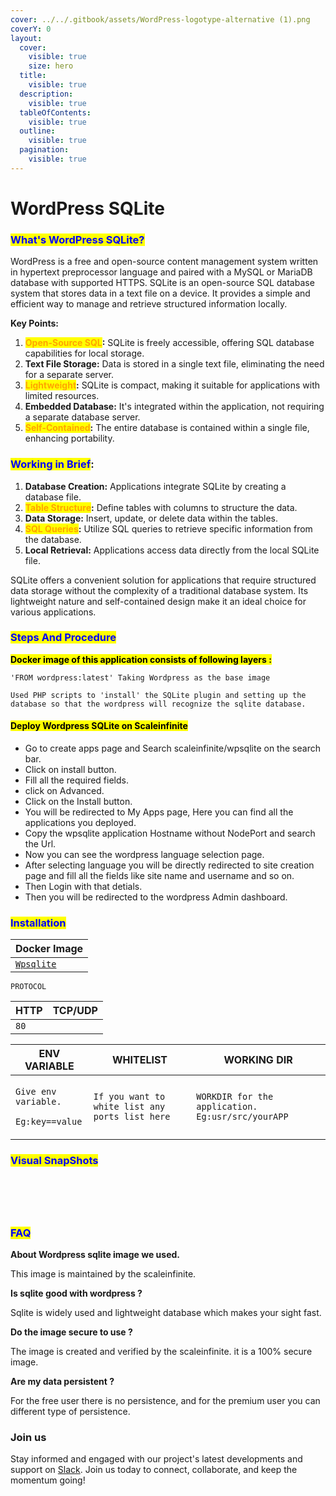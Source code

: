```yaml
---
cover: ../../.gitbook/assets/WordPress-logotype-alternative (1).png
coverY: 0
layout:
  cover:
    visible: true
    size: hero
  title:
    visible: true
  description:
    visible: true
  tableOfContents:
    visible: true
  outline:
    visible: true
  pagination:
    visible: true
---
```


# WordPress SQLite

### <mark style="color:blue;">What's WordPress SQLite?</mark>

WordPress is a free and open-source content management system written in hypertext preprocessor language and paired with a MySQL or MariaDB database with supported HTTPS. SQLite is an open-source SQL database system that stores data in a text file on a device. It provides a simple and efficient way to manage and retrieve structured information locally.

**Key Points:**

1. <mark style="color:orange;">**Open-Source SQL**</mark>**:** SQLite is freely accessible, offering SQL database capabilities for local storage.
2. **Text File Storage:** Data is stored in a single text file, eliminating the need for a separate server.
3. <mark style="color:orange;">**Lightweight**</mark>**:** SQLite is compact, making it suitable for applications with limited resources.
4. **Embedded Database:** It's integrated within the application, not requiring a separate database server.
5. <mark style="color:orange;">**Self-Contained**</mark>**:** The entire database is contained within a single file, enhancing portability.

### <mark style="color:blue;">**Working in Brief**</mark>**:**

1. **Database Creation:** Applications integrate SQLite by creating a database file.
2. <mark style="color:orange;">**Table Structure**</mark>**:** Define tables with columns to structure the data.
3. **Data Storage:** Insert, update, or delete data within the tables.
4. <mark style="color:orange;">**SQL Queries**</mark>**:** Utilize SQL queries to retrieve specific information from the database.
5. **Local Retrieval:** Applications access data directly from the local SQLite file.

SQLite offers a convenient solution for applications that require structured data storage without the complexity of a traditional database system. Its lightweight nature and self-contained design make it an ideal choice for various applications.

### <mark style="color:blue;">Steps And Procedure</mark>&#x20;

&#x20;<mark style="background-color:yellow;">**Docker image of this application consists of following layers :**</mark>

```
'FROM wordpress:latest' Taking Wordpress as the base image

Used PHP scripts to 'install' the SQLite plugin and setting up the database so that the wordpress will recognize the sqlite database. 

```

#### <mark style="background-color:yellow;">Deploy Wordpress SQLite on Scaleinfinite</mark>

* &#x20;Go to create apps page and Search scaleinfinite/wpsqlite on the search bar.
* &#x20;Click on install button.
* Fill all the required fields.
* &#x20;click on Advanced.
* &#x20;Click on the Install button.
* &#x20;You will be redirected to My Apps page, Here you can find all the applications you deployed.
* &#x20;Copy the wpsqlite application Hostname without NodePort and search the Url.
* Now you can see the wordpress language selection page.
* After selecting language you will be directly redirected to site creation page and fill all the fields like site name and username and so on.
* Then Login with that detials.
* Then you will be redirected to the wordpress Admin dashboard.

### <mark style="color:blue;">Installation</mark>

| Docker Image                                      |
| ------------------------------------------------- |
| [`Wpsqlite`](https://hub.docker.com/\_/wordpress) |

`PROTOCOL`

| HTTP | TCP/UDP |
| ---- | ------- |
| `80` |         |

| ENV VARIABLE                                                            | WHITELIST                                       | WORKING DIR                                       |
| ----------------------------------------------------------------------- | ----------------------------------------------- | ------------------------------------------------- |
| <p><code>Give env variable.</code></p><p><code>Eg:key==value</code></p> | `If you want to white list any ports list here` | `WORKDIR for the application. Eg:usr/src/yourAPP` |

### <mark style="color:blue;">Visual SnapShots</mark>

<div>

<figure><img src="../../.gitbook/assets/wordpress-dashboard (1).jpg" alt=""><figcaption></figcaption></figure>

 

<figure><img src="../../.gitbook/assets/wordpress-login (2).jpg" alt=""><figcaption></figcaption></figure>

 

<figure><img src="../../.gitbook/assets/wordpress-welcome (2).png" alt=""><figcaption></figcaption></figure>

 

<figure><img src="../../.gitbook/assets/wordpress-lang (2).png" alt=""><figcaption></figcaption></figure>

 

<figure><img src="../../.gitbook/assets/myapps (8).png" alt=""><figcaption></figcaption></figure>

</div>



### <mark style="color:blue;">FAQ</mark>

**About Wordpress sqlite image we used.**

This image is maintained by the scaleinfinite.

**Is sqlite good with wordpress ?**

Sqlite is widely used and lightweight database which makes your sight fast.

**Do the image secure to use ?**

The image is created and verified by the scaleinfinite. it is a 100% secure image.

**Are my data persistent ?**

For the free user there is no persistence, and for the premium user you can different type of persistence.

### Join us

Stay informed and engaged with our project's latest developments and support on [Slack](https://app.slack.com/client/T04QS32JX6E/C04QKEWE146). Join us today to connect, collaborate, and keep the momentum going! &#x20;
